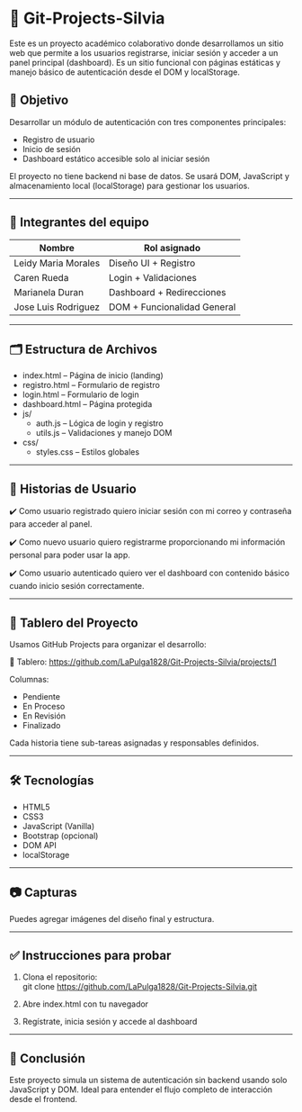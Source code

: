 # 🧠 Git-Projects-Silvia

Este es un proyecto académico colaborativo donde desarrollamos un sitio web que permite a los usuarios registrarse, iniciar sesión y acceder a un panel principal (dashboard). Es un sitio funcional con páginas estáticas y manejo básico de autenticación desde el DOM y localStorage.

## 🚀 Objetivo

Desarrollar un módulo de autenticación con tres componentes principales:

- Registro de usuario
- Inicio de sesión
- Dashboard estático accesible solo al iniciar sesión

El proyecto no tiene backend ni base de datos. Se usará DOM, JavaScript y almacenamiento local (localStorage) para gestionar los usuarios.

---

## 👥 Integrantes del equipo

| Nombre | Rol asignado |
|--------|--------------|
| Leidy Maria Morales | Diseño UI + Registro |
| Caren Rueda | Login + Validaciones |
| Marianela Duran | Dashboard + Redirecciones |
| Jose Luis Rodriguez | DOM + Funcionalidad General |


---

## 🗂️ Estructura de Archivos

- index.html – Página de inicio (landing)
- registro.html – Formulario de registro
- login.html – Formulario de login
- dashboard.html – Página protegida
- js/
  - auth.js – Lógica de login y registro
  - utils.js – Validaciones y manejo DOM
- css/
  - styles.css – Estilos globales

---

## 📌 Historias de Usuario

✔️ Como usuario registrado quiero iniciar sesión con mi correo y contraseña para acceder al panel.

✔️ Como nuevo usuario quiero registrarme proporcionando mi información personal para poder usar la app.

✔️ Como usuario autenticado quiero ver el dashboard con contenido básico cuando inicio sesión correctamente.

---

## 🧩 Tablero del Proyecto

Usamos GitHub Projects para organizar el desarrollo:

🔗 Tablero: https://github.com/LaPulga1828/Git-Projects-Silvia/projects/1

Columnas:

- Pendiente
- En Proceso
- En Revisión
- Finalizado

Cada historia tiene sub-tareas asignadas y responsables definidos.

---

## 🛠 Tecnologías

- HTML5
- CSS3
- JavaScript (Vanilla)
- Bootstrap (opcional)
- DOM API
- localStorage

---

## 📷 Capturas

Puedes agregar imágenes del diseño final y estructura.

---

## ✅ Instrucciones para probar

1. Clona el repositorio:  
   git clone https://github.com/LaPulga1828/Git-Projects-Silvia.git

2. Abre index.html con tu navegador

3. Regístrate, inicia sesión y accede al dashboard

---

## 🧠 Conclusión

Este proyecto simula un sistema de autenticación sin backend usando solo JavaScript y DOM. Ideal para entender el flujo completo de interacción desde el frontend.

